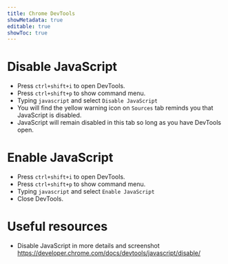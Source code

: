 ```yaml
---
title: Chrome DevTools
showMetadata: true
editable: true
showToc: true
---
```


# Disable JavaScript
- Press `ctrl+shift+i` to open DevTools.
- Press `ctrl+shift+p` to show command menu.
- Typing `javascript` and select `Disable JavaScript`
- You will find the yellow warning icon on `Sources` tab reminds you that JavaScript is disabled.
- JavaScript will remain disabled in this tab so long as you have DevTools open.

# Enable JavaScript
- Press `ctrl+shift+i` to open DevTools.
- Press `ctrl+shift+p` to show command menu.
- Typing `javascript` and select `Enable JavaScript`
- Close DevTools.

# Useful resources
- Disable JavaScript in more details and screenshot https://developer.chrome.com/docs/devtools/javascript/disable/
